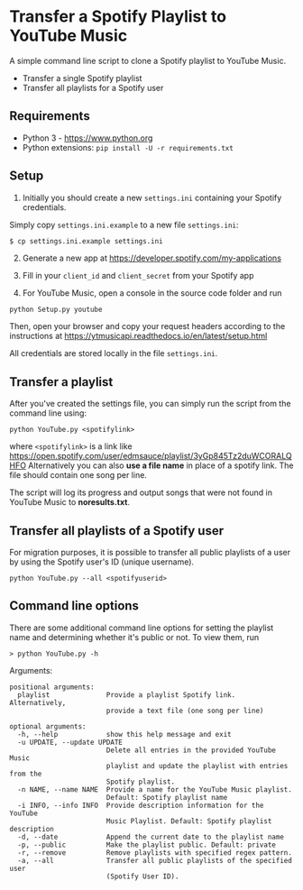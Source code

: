 # Transfer a Spotify Playlist to YouTube Music

A simple command line script to clone a Spotify playlist to YouTube Music.

- Transfer a single Spotify playlist
- Transfer all playlists for a Spotify user


## Requirements

- Python 3 - https://www.python.org
- Python extensions: `pip install -U -r requirements.txt`

## Setup

1. Initially you should create a new `settings.ini` containing your Spotify credentials.

Simply copy `settings.ini.example` to a new file `settings.ini`:

```zsh
$ cp settings.ini.example settings.ini
```

2. Generate a new app at https://developer.spotify.com/my-applications

3. Fill in your `client_id` and `client_secret` from your Spotify app

4. For YouTube Music, open a console in the source code folder and run

`python Setup.py youtube`

Then, open your browser and copy your request headers according to the instructions at https://ytmusicapi.readthedocs.io/en/latest/setup.html

All credentials are stored locally in the file `settings.ini`.

## Transfer a playlist

After you've created the settings file, you can simply run the script from the command line using:

`python YouTube.py <spotifylink>`

where `<spotifylink>` is a link like https://open.spotify.com/user/edmsauce/playlist/3yGp845Tz2duWCORALQHFO
Alternatively you can also **use a file name** in place of a spotify link. The file should contain one song per line.

The script will log its progress and output songs that were not found in YouTube Music to **noresults.txt**.

## Transfer all playlists of a Spotify user

For migration purposes, it is possible to transfer all public playlists of a user by using the Spotify user's ID (unique username).

`python YouTube.py --all <spotifyuserid>`


## Command line options

There are some additional command line options for setting the playlist name and determining whether it's public or not. To view them, run

`> python YouTube.py -h`

Arguments:

```
positional arguments:
  playlist              Provide a playlist Spotify link. Alternatively,
                        provide a text file (one song per line)

optional arguments:
  -h, --help            show this help message and exit
  -u UPDATE, --update UPDATE
                        Delete all entries in the provided YouTube Music
                        playlist and update the playlist with entries from the
                        Spotify playlist.
  -n NAME, --name NAME  Provide a name for the YouTube Music playlist.
                        Default: Spotify playlist name
  -i INFO, --info INFO  Provide description information for the YouTube
                        Music Playlist. Default: Spotify playlist description
  -d, --date            Append the current date to the playlist name
  -p, --public          Make the playlist public. Default: private
  -r, --remove          Remove playlists with specified regex pattern.
  -a, --all             Transfer all public playlists of the specified user
                        (Spotify User ID).
```
